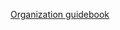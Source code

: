 
[Organization guidebook](https://austincc.campuslabs.com/engage/organization/org/documents/view/1463838)
